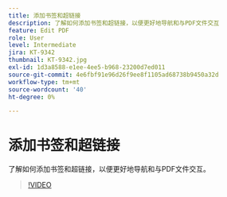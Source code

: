 ```yaml
---
title: 添加书签和超链接
description: 了解如何添加书签和超链接，以便更好地导航和与PDF文件交互
feature: Edit PDF
role: User
level: Intermediate
jira: KT-9342
thumbnail: KT-9342.jpg
exl-id: 1d3a8588-e1ee-4ee5-b968-23200d7ed011
source-git-commit: 4e6fbf91e96d26f9ee8f1105ad68738b9450a32d
workflow-type: tm+mt
source-wordcount: '40'
ht-degree: 0%

---
```


# 添加书签和超链接

了解如何添加书签和超链接，以便更好地导航和与PDF文件交互。

>[!VIDEO](https://video.tv.adobe.com/v/340837?quality=12&learn=on&hidetitle=true)
